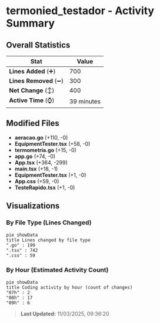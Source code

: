 # termonied_testador - Activity Summary 

## Overall Statistics

| Stat                   | Value                                                             |
| ---------------------- | ----------------------------------------------------------------- |
| **Lines Added** (➕)   | 700                                          |
| **Lines Removed** (➖) | 300                                        |
| **Net Change** (↕)    | 400                |
| **Active Time** (⌚)   | 39 minutes |


## Modified Files
- **aeracao.go** (+110, -0)
- **EquipmentTester.tsx** (+58, -0)
- **termometria.go** (+15, -0)
- **app.go** (+74, -0)
- **App.tsx** (+364, -299)
- **main.tsx** (+18, -1)
- **EquipmentTester.tsx** (+1, -0)
- **App.css** (+59, -0)
- **TesteRapido.tsx** (+1, -0)

## Visualizations

### By File Type (Lines Changed)

```mermaid
pie showData
title Lines changed by file type
".go" : 199
".tsx" : 742
".css" : 59
```

### By Hour (Estimated Activity Count)

```mermaid
pie showData
title Coding activity by hour (count of changes)
"07h" : 2
"08h" : 17
"09h" : 6
```


> **Last Updated:** 11/03/2025, 09:36:20